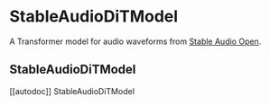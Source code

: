 <!--Copyright 2024 The HuggingFace Team. All rights reserved.

Licensed under the Apache License, Version 2.0 (the "License"); you may not use this file except in compliance with
the License. You may obtain a copy of the License at

http://www.apache.org/licenses/LICENSE-2.0

Unless required by applicable law or agreed to in writing, software distributed under the License is distributed on
an "AS IS" BASIS, WITHOUT WARRANTIES OR CONDITIONS OF ANY KIND, either express or implied. See the License for the
specific language governing permissions and limitations under the License.
-->

# StableAudioDiTModel

A Transformer model for audio waveforms from [Stable Audio Open](https://huggingface.co/papers/2407.14358).

## StableAudioDiTModel

[[autodoc]] StableAudioDiTModel
